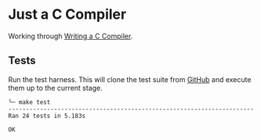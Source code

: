 # Just a C Compiler

Working through [Writing a C Compiler](https://nostarch.com/writing-c-compiler).

## Tests

Run the test harness. 
This will clone the test suite from [GitHub](https://github.com/nlsandler/writing-a-c-compiler-tests)
and execute them up to the current stage. 
```
╰─ make test
----------------------------------------------------------------------
Ran 24 tests in 5.183s

OK
```